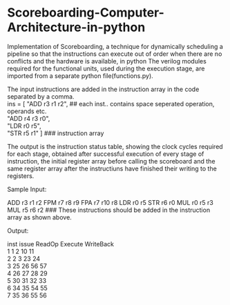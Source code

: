 # Scoreboarding-Computer-Architecture-in-python
Implementation of Scoreboarding, a technique for dynamically scheduling a pipeline so that the instructions can execute out of order when there are no conflicts and the hardware is available, in python
The verilog modules required for the functional units, used during the execution stage, are imported from a separate python file(functions.py). 

The input instructions are added in the instruction array in the code separated by a comma.  
ins = [ "ADD r3 r1 r2",    ## each inst.. contains space seperated operation, operands etc.      
        "ADD r4 r3 r0",      
        "LDR r0 r5",      
        "STR r5 r1"    ]            ### instruction array 
 
The output is the instruction status table, showing the clock cycles required for each stage, obtained after successful execution of every stage of instruction, the initial register array before calling the scoreboard and the same register array after the instructiuns have finished their writing to the registers. 

Sample Input:

ADD r3 r1 r2
FPM r7 r8 r9
FPA r7 r10 r8
LDR r0 r5
STR r6 r0
MUL r0 r5 r3
MUL r5 r6 r2        ### These instructions should be added in the instruction array as shown above.


Output:

inst    issue      ReadOp        Execute       WriteBack                                                                                   
1          1          2           10            11                                                                                         
2          2          3           23            24                                                                                         
3          25          26           56            57                                                                                       
4          26          27           28            29                                                                                       
5          30          31           32            33                                                                                       
6          34          35           54            55                                                                                       
7          35          36           55            56                                                                                       
